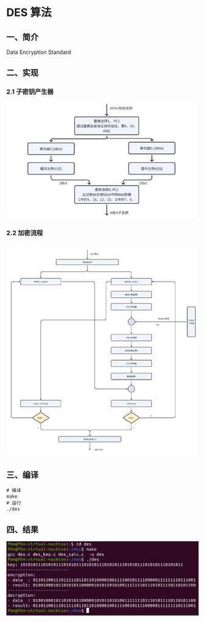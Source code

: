 # DES 算法

## 一、简介

Data Encryption Standard

## 二、实现

### 2.1 子密钥产生器

![image-20231229144354639](pic/image-20231229144354639.png)

### 2.2 加密流程

![image-20240104195133416](pic/image-20240104195133416.png)

## 三、编译

```shell
# 编译
make
# 运行
./des
```

## 四、结果

![image-20240113232827224](pic/image-20240113232827224.png)
